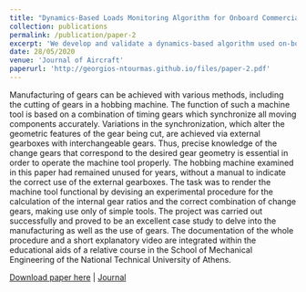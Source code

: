 ```yaml
---
title: "Dynamics-Based Loads Monitoring Algorithm for Onboard Commercial Aircraft Usage"
collection: publications
permalink: /publication/paper-2
excerpt: 'We develop and validate a dynamics-based algorithm used on-board a commercial aircrfat in order to accurately detect high-load in-flight events and avoid unnecessary inspections'
date: 28/05/2020
venue: 'Journal of Aircraft'
paperurl: 'http://georgios-ntourmas.github.io/files/paper-2.pdf'
---
```

Manufacturing of gears can be achieved with various methods, including the cutting of gears in a hobbing machine. The function of such a machine tool is based on a combination of timing gears which synchronize all moving components accurately. Variations in the synchronization, which alter the geometric features of the gear being cut, are achieved via external gearboxes with interchangeable gears. Thus, precise knowledge of the change gears that correspond to the desired gear geometry is essential in order to operate the machine tool properly. The hobbing machine examined in this paper had remained unused for years, without a manual to indicate the correct use of the external gearboxes. The task was to render the machine tool functional by devising an experimental procedure for the calculation of the internal gear ratios and the correct combination of change gears, making use only of simple tools. The project was carried out successfully and proved to be an excellent case study to delve into the manufacturing as well as the use of gears. The documentation of the whole procedure and a short explanatory video are integrated within the educational aids of a relative course in the School of Mechanical Engineering of the National Technical University of Athens.

[Download paper here](http://georgios-ntourmas.github.io/files/paper-2.pdf) \|
[Journal](https://doi.org/10.2514/1.C035768)

